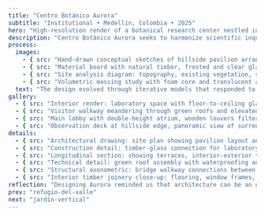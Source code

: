 ```yaml
---
title: "Centro Botánico Aurora"
subtitle: "Institutional • Medellín, Colombia • 2025"
hero: "High-resolution render of a botanical research center nestled in lush hillside terrain, green-roofed pavilions blending with dense tropical vegetation, wooden walkways connecting glass-enclosed laboratories, morning mist diffusing soft sunlight, cinematic natural lighting"
description: "Centro Botánico Aurora seeks to harmonize scientific inquiry with the poetic rhythms of nature. Its architecture celebrates transparency and connectivity, allowing researchers and visitors to traverse spaces that blur boundaries between interior and exterior, laboratory and garden, observation and immersion."
process:
  images:
    - { src: "Hand-drawn conceptual sketches of hillside pavilion arrangement, fluid lines suggesting pathways and canopy coverage, pencil and ink style", caption: "Initial concept sketches" }
    - { src: "Material board with natural timber, frosted and clear glass, corten steel, native stone samples, arranged in studio with sunlight", caption: "Material exploration" }
    - { src: "Site analysis diagram: topography, existing vegetation, sun path, water flow, annotated with arrows and shading", caption: "Site analysis and environmental studies" }
    - { src: "Volumetric massing study with foam core and translucent acrylic, showing modular pavilion configuration and circulation bridges", caption: "Volumetric studies" }
  text: "The design evolved through iterative models that responded to the sloping site and dense vegetation. Bridges and terraces were positioned to maximize light and airflow, while minimizing ecological impact. Material choices and pavilion orientation were guided by durability, transparency, and the desire to seamlessly integrate with the natural landscape."
gallery:
  - { src: "Interior render: laboratory space with floor-to-ceiling glazing, timber frames, research equipment, lush garden visible outside, soft daylight", caption: "Laboratory overlooking gardens" }
  - { src: "Visitor walkway meandering through green roofs and elevated terraces, surrounded by tropical foliage, diffused morning light", caption: "Elevated garden pathway" }
  - { src: "Main lobby with double-height atrium, wooden louvers filtering sunlight, hanging plant installations, natural stone flooring", caption: "Atrium and entrance space" }
  - { src: "Observation deck at hillside edge, panoramic view of surrounding forest, integrated seating and planters", caption: "Hillside observation deck" }
details:
  - { src: "Architectural drawing: site plan showing pavilion layout and circulation paths, precise vector-style linework", caption: "Site plan" }
  - { src: "Construction detail: timber-glass connection for laboratory facade, axonometric style", caption: "Facade connection detail" }
  - { src: "Longitudinal section: showing terraces, interior-exterior transitions, roof gardens", caption: "Longitudinal section" }
  - { src: "Technical detail: green roof assembly with waterproofing and planting layers", caption: "Green roof detail" }
  - { src: "Structural axonometric: bridge walkway connections between pavilions, steel and timber composition", caption: "Walkway structural detail" }
  - { src: "Interior timber joinery close-up: flooring, window frames, and furniture integration", caption: "Interior timber detail" }
reflection: "Designing Aurora reminded us that architecture can be an extension of the landscape, not an intrusion. By weaving paths and pavilions through greenery, the project revealed the poetry in coexistence—science and nature, structure and serenity."
prev: "refugio-del-valle"
next: "jardín-vertical"
---
```

